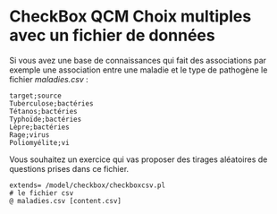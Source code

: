 
# CheckBox QCM Choix multiples avec un fichier de données

Si vous avez une base de connaissances qui fait des associations par exemple une association entre une maladie et le type de pathogène le fichier *maladies.csv* : 

```
target;source
Tuberculose;bactéries
Tétanos;bactéries
Typhoïde;bactéries
Lèpre;bactéries
Rage;virus
Poliomyélite;vi
```

Vous souhaitez un exercice qui vas proposer des tirages aléatoires de questions prises dans ce fichier.

```
extends= /model/checkbox/checkboxcsv.pl
# le fichier csv 
@ maladies.csv [content.csv]
```

